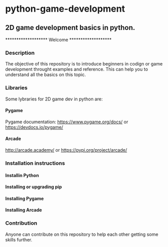 # python-game-development
## 2D game development basics in python.

******************* Welcome *******************

### Description

The objective of this repository is to introduce beginners in codign or game development throught examples and reference. This can help you to understand all the basics on this topic.

### Libraries

Some lybraries for 2D game dev in python are:
#### Pygame
Pygame documentation:
https://www.pygame.org/docs/
or
https://devdocs.io/pygame/

#### Arcade
http://arcade.academy/
or
https://pypi.org/project/arcade/

### Installation instructions
#### Installin Python

#### Installing or upgrading pip

#### Installing Pygame

#### Installing Arcade



### Contribution

Anyone can contribute on this repository to help each other getting some skills further.
